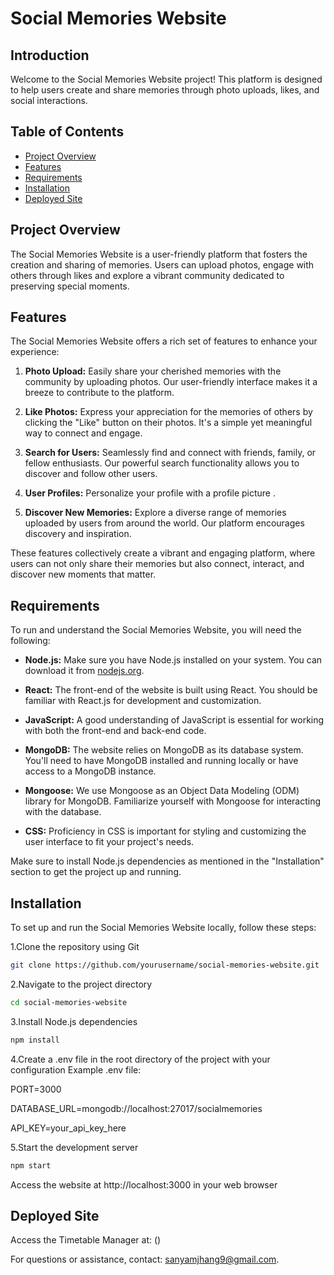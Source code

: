 # Social Memories Website

## Introduction

Welcome to the Social Memories Website project! This platform is designed to help users create and share memories through photo uploads, likes, and social interactions.

## Table of Contents

- [Project Overview](#project-overview)
- [Features](#features)
- [Requirements](#requirements)
- [Installation](#installation)
- [Deployed Site](#deployed-site) 

## Project Overview

The Social Memories Website is a user-friendly platform that fosters the creation and sharing of memories. Users can upload photos, engage with others through likes and explore a vibrant community dedicated to preserving special moments.

## Features

The Social Memories Website offers a rich set of features to enhance your experience:

1. **Photo Upload:** Easily share your cherished memories with the community by uploading photos. Our user-friendly interface makes it a breeze to contribute to the platform.

2. **Like Photos:** Express your appreciation for the memories of others by clicking the "Like" button on their photos. It's a simple yet meaningful way to connect and engage.

3. **Search for Users:** Seamlessly find and connect with friends, family, or fellow enthusiasts. Our powerful search functionality allows you to discover and follow other users.

4. **User Profiles:** Personalize your profile with a profile picture .

5. **Discover New Memories:** Explore a diverse range of memories uploaded by users from around the world. Our platform encourages discovery and inspiration.

These features collectively create a vibrant and engaging platform, where users can not only share their memories but also connect, interact, and discover new moments that matter.


## Requirements

To run and understand the Social Memories Website, you will need the following:

- **Node.js:** Make sure you have Node.js installed on your system. You can download it from [nodejs.org](https://nodejs.org/).

- **React:** The front-end of the website is built using React. You should be familiar with React.js for development and customization.

- **JavaScript:** A good understanding of JavaScript is essential for working with both the front-end and back-end code.

- **MongoDB:** The website relies on MongoDB as its database system. You'll need to have MongoDB installed and running locally or have access to a MongoDB instance.

- **Mongoose:** We use Mongoose as an Object Data Modeling (ODM) library for MongoDB. Familiarize yourself with Mongoose for interacting with the database.

- **CSS:** Proficiency in CSS is important for styling and customizing the user interface to fit your project's needs.

Make sure to install Node.js dependencies as mentioned in the "Installation" section to get the project up and running.

## Installation

To set up and run the Social Memories Website locally, follow these steps:

1.Clone the repository using Git
```bash
git clone https://github.com/yourusername/social-memories-website.git
```
2.Navigate to the project directory
```bash
cd social-memories-website
```
3.Install Node.js dependencies
```bash
npm install
```
4.Create a .env file in the root directory of the project with your configuration
Example .env file:

PORT=3000

DATABASE_URL=mongodb://localhost:27017/socialmemories

API_KEY=your_api_key_here

5.Start the development server
```bash
npm start
```
Access the website at http://localhost:3000 in your web browser
## Deployed Site
Access the Timetable Manager at: ()

For questions or assistance, contact: sanyamjhang9@gmail.com.
